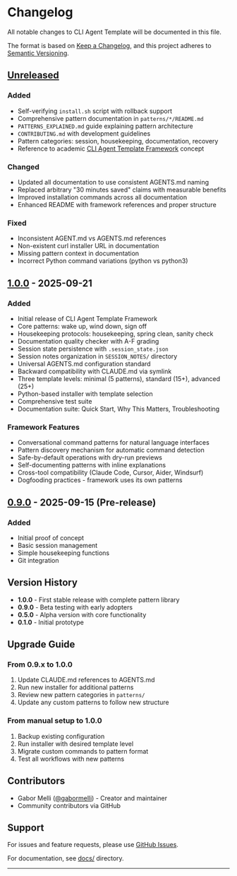 # Changelog

All notable changes to CLI Agent Template will be documented in this file.

The format is based on [Keep a Changelog](https://keepachangelog.com/en/1.0.0/),
and this project adheres to [Semantic Versioning](https://semver.org/spec/v2.0.0.html).

## [Unreleased]

### Added
- Self-verifying `install.sh` script with rollback support
- Comprehensive pattern documentation in `patterns/*/README.md`
- `PATTERNS_EXPLAINED.md` guide explaining pattern architecture
- `CONTRIBUTING.md` with development guidelines
- Pattern categories: session, housekeeping, documentation, recovery
- Reference to academic [CLI Agent Template Framework](https://www.gabormelli.com/RKB/CLI_Agent_Template_Framework) concept

### Changed
- Updated all documentation to use consistent AGENTS.md naming
- Replaced arbitrary "30 minutes saved" claims with measurable benefits
- Improved installation commands across all documentation
- Enhanced README with framework references and proper structure

### Fixed
- Inconsistent AGENT.md vs AGENTS.md references
- Non-existent curl installer URL in documentation
- Missing pattern context in documentation
- Incorrect Python command variations (python vs python3)

## [1.0.0] - 2025-09-21

### Added
- Initial release of CLI Agent Template Framework
- Core patterns: wake up, wind down, sign off
- Housekeeping protocols: housekeeping, spring clean, sanity check
- Documentation quality checker with A-F grading
- Session state persistence with `.session_state.json`
- Session notes organization in `SESSION_NOTES/` directory
- Universal AGENTS.md configuration standard
- Backward compatibility with CLAUDE.md via symlink
- Three template levels: minimal (5 patterns), standard (15+), advanced (25+)
- Python-based installer with template selection
- Comprehensive test suite
- Documentation suite: Quick Start, Why This Matters, Troubleshooting

### Framework Features
- Conversational command patterns for natural language interfaces
- Pattern discovery mechanism for automatic command detection
- Safe-by-default operations with dry-run previews
- Self-documenting patterns with inline explanations
- Cross-tool compatibility (Claude Code, Cursor, Aider, Windsurf)
- Dogfooding practices - framework uses its own patterns

## [0.9.0] - 2025-09-15 (Pre-release)

### Added
- Initial proof of concept
- Basic session management
- Simple housekeeping functions
- Git integration

## Version History

- **1.0.0** - First stable release with complete pattern library
- **0.9.0** - Beta testing with early adopters
- **0.5.0** - Alpha version with core functionality
- **0.1.0** - Initial prototype

## Upgrade Guide

### From 0.9.x to 1.0.0

1. Update CLAUDE.md references to AGENTS.md
2. Run new installer for additional patterns
3. Review new pattern categories in `patterns/`
4. Update any custom patterns to follow new structure

### From manual setup to 1.0.0

1. Backup existing configuration
2. Run installer with desired template level
3. Migrate custom commands to pattern format
4. Test all workflows with new patterns

## Contributors

- Gabor Melli ([@gabormelli](https://github.com/gabormelli)) - Creator and maintainer
- Community contributors via GitHub

## Support

For issues and feature requests, please use [GitHub Issues](https://github.com/gabormelli/cli-agent-template/issues).

For documentation, see [docs/](docs/) directory.

---

[Unreleased]: https://github.com/gabormelli/cli-agent-template/compare/v1.0.0...HEAD
[1.0.0]: https://github.com/gabormelli/cli-agent-template/releases/tag/v1.0.0
[0.9.0]: https://github.com/gabormelli/cli-agent-template/releases/tag/v0.9.0